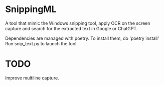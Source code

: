 # SnippingML
A tool that mimic the Windows snipping tool, apply OCR on the screen capture and search for the extracted text in Google or ChatGPT.

Dependencies are managed with poetry.
To install them, do 'poetry install'
Run snip_text.py to launch the tool.

# TODO
Improve multiline capture.
